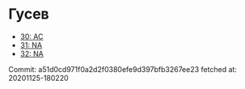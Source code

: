 # Гусев
- [30: AC](30.md)
- [31: NA](31.md)
- [32: NA](32.md)

Commit: a51d0cd971f0a2d2f0380efe9d397bfb3267ee23
 fetched at: 20201125-180220
